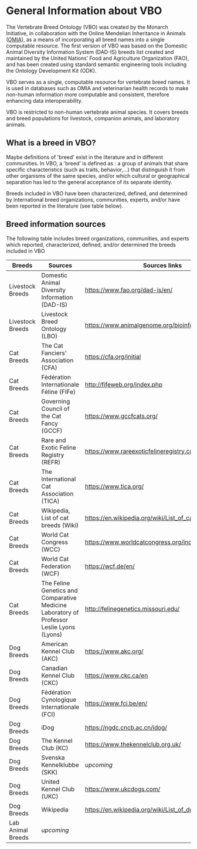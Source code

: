 
# General Information about VBO

The Vertebrate Breed Ontology (VBO) was created by the Monarch Initiative, in collaboration with the Online Mendelian Inheritance in Animals ([OMIA](https://omia.org/home/)), as a means of incorporating all breed names into a single computable resource. The first version of VBO was based on the Domestic Animal Diversity Information System (DAD-IS) breeds list created and maintained by the United Nations’ Food and Agriculture Organization (FAO), and has been created using standard semantic engineering tools including the Ontology Development Kit (ODK).

VBO serves as a single, computable resource for vertebrate breed names. It is used in databases such as OMIA and veterinarian health records to make non-human information more computable and consistent, therefore enhancing data interoperability.

VBO is restricted to non-human vertebrate animal species. It covers breeds and breed populations for livestock, companion animals, and laboratory animals.

## What is a breed in VBO?  
Maybe definitions of 'breed' exist in the literature and in different communities. In VBO, a 'breed' is defined as : a group of animals that share specific characteristics (such as traits, behavior,...) that distinguish it from other organisms of the same species, and/or which cultural or geographical separation has led to the general acceptance of its separate identity.

Breeds included in VBO have been characterized, defined, and determined by international breed organizations, communities, experts, and/or have been reported in the literature (see table below).

## Breed information sources
The following table includes breed organizations, communities, and experts which reported, characterized, defined, and/or determined the breeds included in VBO

|Breeds| Sources| Sources links
|--|--|--|
|Livestock Breeds|Domestic Animal Diversity Information (DAD-IS)|https://www.fao.org/dad-is/en/
|Livestock Breeds|Livestock Breed Ontology (LBO)|https://www.animalgenome.org/bioinfo/projects/lbo/
|Cat Breeds|The Cat Fanciers’ Association (CFA)|https://cfa.org/initial
|Cat Breeds|Fédération Internationale Féline (FIFe)|http://fifeweb.org/index.php
|Cat Breeds|Governing Council of the Cat Fancy (GCCF)| https://www.gccfcats.org/
|Cat Breeds|Rare and Exotic Feline Registry (REFR)|https://www.rareexoticfelineregistry.com/
|Cat Breeds|The International Cat Association (TICA)|https://www.tica.org/
|Cat Breeds|Wikipedia, List of cat breeds (Wiki)|https://en.wikipedia.org/wiki/List_of_cat_breeds#Breeds
|Cat Breeds|World Cat Congress (WCC)|https://www.worldcatcongress.org/index.php
|Cat Breeds|World Cat Federation (WCF)|https://wcf.de/en/
|Cat Breeds|The Feline Genetics and Comparative Medicine Laboratory of Professor Leslie Lyons (Lyons)|http://felinegenetics.missouri.edu/
|Dog Breeds|American Kennel Club (AKC)|https://www.akc.org/
|Dog Breeds|Canadian Kennel Club (CKC)|https://www.ckc.ca/en
|Dog Breeds|Fédération Cynologique Internationale (FCI)|https://www.fci.be/en/
|Dog Breeds|iDog|https://ngdc.cncb.ac.cn/idog/
|Dog Breeds|The Kennel Club (KC)|https://www.thekennelclub.org.uk/
|Dog Breeds|Svenska Kennelklubbe (SKK)|*upcoming*|
|Dog Breeds|United Kennel Club (UKC)|https://www.ukcdogs.com/
|Dog Breeds|Wikipedia|https://en.wikipedia.org/wiki/List_of_dog_breeds
|Lab Animal Breeds|*upcoming*|



